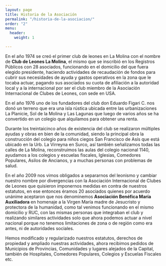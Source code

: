 ```yaml
---
layout: page
title: Historia de la Asociación
permalink: "/historia-de-la-asociacion/"
order: "2"
menu:
  header:
    weight: 1

---
```

En el año 1974 se creó el primer club de leones en La Molina con el nombre de **Club de Leones La Molina**, el mismo que se inscribió en los Registros Públicos con 28 asociados, funcionando en el domicilio del que fuera elegido presidente, haciendo actividades de recaudación de fondos para cubrir sus necesidades de ayuda y gastos operativos en la zona que le tocaba actuar, pagando sus asociados su cuota de afiliación a la autoridad local y a la internacional por ser el club  miembro de la Asociación Internacional de Clubes de Leones, con sede en USA.

En el año 1976 uno de los fundadores del club don Eduardo Figari C. nos donó un terreno que era una isla rústica ubicada entre las urbanizaciones La Planicie, Sol de la Molina y Las Lagunas que luego de varios años se ha convertido en un colegio que alquilamos para obtener una renta.

Durante los treintaicinco años de existencia del club se realizaron múltiples ayudas y obras en bien de la comunidad, siendo la principal obra la construcción del colegio para niños ciegos San Francisco de Asís que está ubicado en la Urb. La Virreyna en Surco, así también señalizamos todas las calles de La Molina, reconstruimos las aulas del colegio nacional 1140, ayudamos a los colegios y escuelas fiscales, Iglesias, Comedores Populares, Asilos de Ancianos, y a muchas personas con problemas de salud.

En el año 2009 nos vimos obligados a separarnos del leonismo y cambiar nuestro nombre por divergencias con la Asociación Internacional de Clubes de Leones que quisieron imponernos medidas en contra de nuestros estatutos, en ese entonces éramos 20 asociados quienes por acuerdo unánime aceptaron que nos denominemos **Asociación Benéfica María Auxiliadora** en homenaje a la Virgen María madre de Jesucristo y protectora de la humanidad, como tal venimos funcionando en el mismo domicilio y RUC, con las mismas personas que integraban el club y realizando similares actividades solo que ahora podemos actuar a nivel nacional porque no tenemos limitaciones de zona o de región como era antes, ni de autoridades sociales.

Hemos modificado y regularizado nuestros estatutos, derechos de propiedad y ampliado nuestras actividades, ahora recibimos pedidos de Municipios de Provincias, Comunidades y lugares alejados de la Capital, también de Hospitales, Comedores Populares, Colegios y Escuelas Fiscales etc.